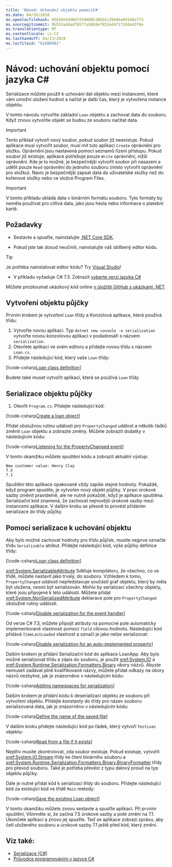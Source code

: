```yaml
---
title: 'Návod: Uchování objektu pomocíC#'
ms.date: 04/26/2018
ms.openlocfilehash: 85b58e93d667d39800538bb2c29d4ba69146e7f3
ms.sourcegitcommit: 9b552addadfb57fab0b9e7852ed4f1f1b8a42f8e
ms.translationtype: MT
ms.contentlocale: cs-CZ
ms.lasthandoff: 04/23/2019
ms.locfileid: "61680581"
---
```

# <a name="walkthrough-persisting-an-object-using-c"></a>Návod: uchování objektu pomocí jazyka C\#

Serializace můžete použít k uchování dat objektu mezi instancemi, které vám umožní uložení hodnot a načíst je další čas, který je vytvořena instance objektu.

V tomto návodu vytvoříte základní `Loan` objektu a zachovat data do souboru. Když znovu vytvoříte objekt se budou ze souboru načítat data.

> [!IMPORTANT]
> Tento příklad vytvoří nový soubor, pokud soubor již neexistuje. Pokud aplikace musí vytvořit soubor, musí mít tuto aplikaci `Create` oprávnění pro složku. Oprávnění jsou nastavená pomocí seznamů řízení přístupu. Pokud soubor již existuje, aplikace potřebuje pouze `Write` oprávnění, nižší oprávnění. Kde je to možné, je bezpečnější vytvořit soubor při nasazení a udělit pouze `Read` oprávnění do jednoho souboru (místo vytvořit oprávnění pro složku). Navíc je bezpečnější zapsat data do uživatelské složky než do kořenové složky nebo ve složce Program Files.

> [!IMPORTANT]
> V tomto příkladu ukládá data v binárním formátu souboru. Tyto formáty by neměla používat pro citlivá data, jako jsou hesla nebo informace o platební kartě.

## <a name="prerequisites"></a>Požadavky

* Sestavte a spusťte, nainstalujte [.NET Core SDK](https://www.microsoft.com/net/core).

* Pokud jste tak dosud neučinili, nainstalujte váš oblíbený editor kódu.

> [!TIP]
> Je potřeba nainstalovat editor kódu? Try [Visual Studio](https://visualstudio.com/downloads)!

* V příkladu vyžaduje C# 7.3. Zobrazit [vyberte verzi jazyka C#](../../../language-reference/configure-language-version.md) 

Můžete prozkoumat ukázkový kód online [v úložišti GitHub s ukázkami .NET](https://github.com/dotnet/samples/tree/master/csharp/serialization).

## <a name="creating-the-loan-object"></a>Vytvoření objektu půjčky

Prvním krokem je vytvoření `Loan` třídy a Konzolová aplikace, která používá třídu:

1. Vytvořte novou aplikaci. Typ `dotnet new console -o serialization` vytvořte novou konzolovou aplikaci v podadresáři s názvem `serialization`.
1. Otevřete aplikaci ve svém editoru a přidejte novou třídu s názvem `Loan.cs`.
1. Přidejte následující kód, který vaše `Loan` třídy:

[!code-csharp[Loan class definition](../../../../../samples/csharp/serialization/Loan.cs#1)]

Budete také muset vytvořit aplikaci, která se používá `Loan` třídy.

## <a name="serialize-the-loan-object"></a>Serializace objektu půjčky

1. Otevřít `Program.cs`. Přidejte následující kód:

[!code-csharp[Create a loan object](../../../../../samples/csharp/serialization/Program.cs#1)]

Přidat obslužnou rutinu události pro `PropertyChanged` událost a několik řádků změnit `Loan` objektu a zobrazte změny. Můžete zobrazit dodatky v následujícím kódu:

[!code-csharp[Listening for the PropertyChanged event](../../../../../samples/csharp/serialization/Program.cs#2)]

V tomto okamžiku můžete spuštění kódu a zobrazit aktuální výstup:

```console
New customer value: Henry Clay
7.5
7.1
```

Spuštění této aplikace opakovaně vždy zapíše stejné hodnoty. Pokaždé, když program spustíte, je vytvořen nový objekt půjčky. V praxi úrokové sazby změnit pravidelně, ale ne nutně pokaždé, když je aplikace spuštěna. Serializační kód znamená, že zachovat nejnovější úrokové sazby mezi instancemi aplikace. V dalším kroku se přesně to provést přidáním serializace do třídy půjčky.

## <a name="using-serialization-to-persist-the-object"></a>Pomocí serializace k uchování objektu

Aby bylo možné zachovat hodnoty pro třídu půjček, musíte nejprve označte třídu `Serializable` atribut. Přidejte následující kód, výše půjčky definice třídy:

[!code-csharp[Loan class definition](../../../../../samples/csharp/serialization/Loan.cs#2)]

<xref:System.SerializableAttribute> Sděluje kompilátoru, že všechno, co ve třídě, můžete nastavit jako trvalý, do souboru. Vzhledem k tomu, `PropertyChanged` události nepředstavuje součástí graf objektu, který by měla být uložena, nesmí být serializován. Mohlo by serializaci všechny objekty, které jsou připojené k této události. Můžete přidat <xref:System.NonSerializedAttribute> deklarace pole pro `PropertyChanged` obslužné rutiny události.

[!code-csharp[Disable serialization for the event handler](../../../../../samples/csharp/serialization/Loan.cs#3)]

Od verze C# 7.3, můžete připojit atributy na pomocné pole automaticky implementované vlastnosti pomocí `field` cílovou hodnotu. Následující kód přidává `TimeLastLoaded` vlastnost a označí je jako nelze serializovat:

[!code-csharp[Disable serialization for an auto-implemented property](../../../../../samples/csharp/serialization/Loan.cs#4)]

Dalším krokem je přidání Serializační kód do aplikace LoanApp. Aby bylo možné serializovat třídu a zápis do souboru, je použít <xref:System.IO> a <xref:System.Runtime.Serialization.Formatters.Binary> obory názvů. Abyste nemuseli zadávat plně kvalifikované názvy, můžete přidat odkazy na obory názvů nezbytné, jak je znázorněno v následujícím kódu:

[!code-csharp[Adding namespaces for serialization](../../../../../samples/csharp/serialization/Program.cs#3)]

Dalším krokem je přidání kódu k deserializaci objektu ze souboru při vytvoření objektu. Přidejte konstanty do třídy pro název souboru serializovaná data, jak je znázorněno v následujícím kódu:

[!code-csharp[Define the name of the saved file](../../../../../samples/csharp/serialization/Program.cs#4)]

V dalším kroku přidejte následující kód po řádek, který vytvoří `TestLoan` objektu:

[!code-csharp[Read from a file if it exists](../../../../../samples/csharp/serialization/Program.cs#5)]

Nejdřív musíte zkontrolovat, zda soubor existuje. Pokud existuje, vytvořit <xref:System.IO.Stream> třídy ke čtení binárního souboru a <xref:System.Runtime.Serialization.Formatters.Binary.BinaryFormatter> třídy pro převod souboru. Také je potřeba převést z typu datový proud na typ objektu půjčky.

Dále je nutné přidat kód k serializaci třídy do souboru. Přidejte následující kód za existující kód ve třídě `Main` metody:

[!code-csharp[Save the existing Loan object](../../../../../samples/csharp/serialization/Program.cs#6)]

V tomto okamžiku můžete znovu sestavte a spusťte aplikaci. Při prvním spuštění, Všimněte si, že začíná 7.5 úrokové sazby a poté změní na 7.1. Ukončete aplikaci a znovu jej spusťte. Teď se aplikace zobrazí zprávu, aby četl uloženého souboru a úrokové sazby 7.1 ještě před kód, který změní.

## <a name="see-also"></a>Viz také:

- [Serializace (C#)](index.md)
- [Průvodce programováním v jazyce C#](../..//index.md)
